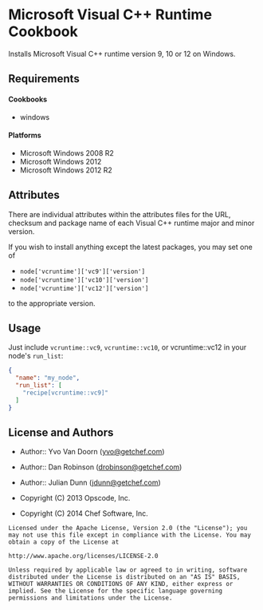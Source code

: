 Microsoft Visual C++ Runtime Cookbook
=====================================

Installs Microsoft Visual C++ runtime version 9, 10 or 12 on Windows.

Requirements
------------

#### Cookbooks

* windows

#### Platforms

* Microsoft Windows 2008 R2
* Microsoft Windows 2012
* Microsoft Windows 2012 R2

Attributes
----------

There are individual attributes within the attributes files for the URL, checksum and package name of each Visual C++ runtime major and minor version.

If you wish to install anything except the latest packages, you may set one of

* ```node['vcruntime']['vc9']['version']```
* ```node['vcruntime']['vc10']['version']```
* ```node['vcruntime']['vc12']['version']```

to the appropriate version.

Usage
-----

Just include `vcruntime::vc9`, `vcruntime::vc10`, or vcruntime::vc12 in your node's `run_list`:

```json
{
  "name": "my_node",
  "run_list": [
    "recipe[vcruntime::vc9]"
  ]
}
```

License and Authors
-------------------

* Author:: Yvo Van Doorn (<yvo@getchef.com>)
* Author:: Dan Robinson (<drobinson@getchef.com>)
* Author:: Julian Dunn (<jdunn@getchef.com>)

* Copyright (C) 2013 Opscode, Inc.
* Copyright (C) 2014 Chef Software, Inc.

```text
Licensed under the Apache License, Version 2.0 (the "License"); you may not use this file except in compliance with the License. You may obtain a copy of the License at

http://www.apache.org/licenses/LICENSE-2.0

Unless required by applicable law or agreed to in writing, software distributed under the License is distributed on an "AS IS" BASIS, WITHOUT WARRANTIES OR CONDITIONS OF ANY KIND, either express or implied. See the License for the specific language governing permissions and limitations under the License.
```
